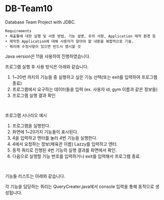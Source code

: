 # DB-Team10
Database Team Project with JDBC.

```
Requirements
• 제출물에 대한 실행 및 사용 방법, 기능 설명, 유의 사항, Application 제작 환경 등
• 제작한 Application에 대해 사용자가 알아야 할 내용을 복합적으로 기술.
- 쿼리에 수정사항이 있으면 반드시 명시할 것
```

Java version은 11을 사용하여 진행하였습니다.  

프로그램 실행 후 사용 방식은 아래와 같습니다.

1. 1~20번 까지의 기능들 중 실행하고 싶은 기능 선택(또는 exit를 입력하여 프로그램 종료)
2. 프로그램에서 요구하는 데이터들을 입력 (ex. 사용자 id, gym 이름과 같은 정보들)
3. 프로그램 실행 결과 확인  
<br>

프로그램 시나리오 예시
1. 프로그램을 실행한다.
2. 화면에 1~20가지 기능들이 표시된다.
3. 4을 입력하고 엔터를 눌러 4번 기능을 실행한다.
4. 4에서 요청하는 정보(체육관 이름) Lazzy를 입력하고 엔터.
5. 동적 쿼리로 진행된 4번 기능의 실행 결과를 화면에서 확인.
6. 다음으로 실행할 기능 번호를 입력하거나 exit를 입력해서 프로그램 종료.  
<br>

기능들 리스트는 아래와 같습니다.



각 기능을 담당하는 쿼리는 QueryCreater.java에서 console 입력을 통해 동적으로 생성됩니다.